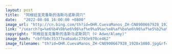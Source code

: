 ```yaml
---
layout: post
title:  "阿根廷圣克鲁斯的洛斯马诺斯洞穴"
date:   "2022-08-08 16:00:00 +0800"
image_url: "http://cn.bing.com/th?id=OHR.CuevaManos_ZH-CN8900667928_1920x1080.jpg&rf=LaDigue_1920x1080.jpg&pid=hp"
link: "/search?q=%e6%b4%9b%e6%96%af%e9%a9%ac%e8%af%ba%e6%96%af%e5%b2%a9%e7%94%bb&form=hpcapt&mkt=zh-cn"
copyright: "阿根廷圣克鲁斯的洛斯马诺斯洞穴 (© Adwo/Alamy)"
image_hash: "cbffb0c35377ea0aa6c2793e970ce462"
image_filename: "th?id=OHR.CuevaManos_ZH-CN8900667928_1920x1080.jpg&rf=LaDigue_1920x1080.jpg&pid=hp"
---
```

